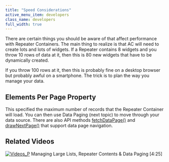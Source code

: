 ```yaml
---
title: "Speed Considerations"
active_menu_item: developers
class_name: developers
full_width: true
---
```



There are certain things you should be aware of that affect performance with Repeater Containers. The main thing to realize is that AC will need to create lots and lots of widgets. If a Repeater contains 8 widgets and you throw 10 rows of data at it, then this is 80 new widgets that have to be dynamically created.

If you throw 100 rows at it, then this is probably fine on a desktop browser but probably awful on a smartphone. The trick is to plan the way you manage your data.

## Elements Per Page Property

This specified the maximum number of records that the Repeater Container will load. You can then use Data Paging (next topic) to move through your data source. There are also API methods [fetchDataPage()](/developers/documentation/scripting-apis/client-api/data-view-functions/fetchdatapage) and [drawNextPage()](/developers/documentation/scripting-apis/client-api/widget-object-functions/repeater-grid/drawnextpage) that support data page navigation.

## Related Videos

[![Videos\_P](/img/docs/videos_p.png)](http://www.youtube.com/v/Bq6PinoEIA8?autoplay=1&hd=1&fs=1&showsearch=0&rel=0&) Managing Large Lists, Repeater Contents & Data Paging [4:25]

